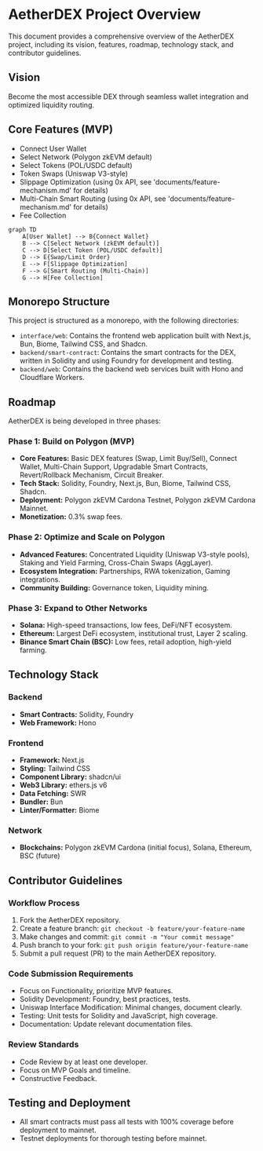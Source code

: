 # AetherDEX Project Overview

This document provides a comprehensive overview of the AetherDEX project, including its vision, features, roadmap, technology stack, and contributor guidelines.

## Vision

Become the most accessible DEX through seamless wallet integration and optimized liquidity routing.

## Core Features (MVP)

- Connect User Wallet
- Select Network (Polygon zkEVM default)
- Select Tokens (POL/USDC default)
- Token Swaps (Uniswap V3-style)
- Slippage Optimization (using 0x API, see 'documents/feature-mechanism.md' for details)
- Multi-Chain Smart Routing (using 0x API, see 'documents/feature-mechanism.md' for details)
- Fee Collection

```mermaid
graph TD
    A[User Wallet] --> B{Connect Wallet}
    B --> C[Select Network (zkEVM default)]
    C --> D[Select Token (POL/USDC default)]
    D --> E{Swap/Limit Order}
    E --> F[Slippage Optimization]
    F --> G[Smart Routing (Multi-Chain)]
    G --> H[Fee Collection]
```

## Monorepo Structure

This project is structured as a monorepo, with the following directories:

-   `interface/web`: Contains the frontend web application built with Next.js, Bun, Biome, Tailwind CSS, and Shadcn.
-   `backend/smart-contract`: Contains the smart contracts for the DEX, written in Solidity and using Foundry for development and testing.
-   `backend/web`: Contains the backend web services built with Hono and Cloudflare Workers.

## Roadmap

AetherDEX is being developed in three phases:

### Phase 1: Build on Polygon (MVP)

-   **Core Features:** Basic DEX features (Swap, Limit Buy/Sell), Connect Wallet, Multi-Chain Support, Upgradable Smart Contracts, Revert/Rollback Mechanism, Circuit Breaker.
-   **Tech Stack:** Solidity, Foundry, Next.js, Bun, Biome, Tailwind CSS, Shadcn.
-   **Deployment:** Polygon zkEVM Cardona Testnet, Polygon zkEVM Cardona Mainnet.
-   **Monetization:** 0.3% swap fees.

### Phase 2: Optimize and Scale on Polygon

-   **Advanced Features:** Concentrated Liquidity (Uniswap V3-style pools), Staking and Yield Farming, Cross-Chain Swaps (AggLayer).
-   **Ecosystem Integration:** Partnerships, RWA tokenization, Gaming integrations.
-   **Community Building:** Governance token, Liquidity mining.

### Phase 3: Expand to Other Networks

-   **Solana:** High-speed transactions, low fees, DeFi/NFT ecosystem.
-   **Ethereum:** Largest DeFi ecosystem, institutional trust, Layer 2 scaling.
-   **Binance Smart Chain (BSC):** Low fees, retail adoption, high-yield farming.

## Technology Stack

### Backend

-   **Smart Contracts:** Solidity, Foundry
-   **Web Framework:** Hono

### Frontend

-   **Framework:** Next.js
-   **Styling:** Tailwind CSS
-   **Component Library:** shadcn/ui
-   **Web3 Library:** ethers.js v6
-   **Data Fetching:** SWR
-   **Bundler:** Bun
-   **Linter/Formatter:** Biome

### Network

-   **Blockchains:** Polygon zkEVM Cardona (initial focus), Solana, Ethereum, BSC (future)

## Contributor Guidelines

### Workflow Process

1.  Fork the AetherDEX repository.
2.  Create a feature branch: `git checkout -b feature/your-feature-name`
3.  Make changes and commit: `git commit -m "Your commit message"`
4.  Push branch to your fork: `git push origin feature/your-feature-name`
5.  Submit a pull request (PR) to the main AetherDEX repository.

### Code Submission Requirements

-   Focus on Functionality, prioritize MVP features.
-   Solidity Development: Foundry, best practices, tests.
-   Uniswap Interface Modification: Minimal changes, document clearly.
-   Testing: Unit tests for Solidity and JavaScript, high coverage.
-   Documentation: Update relevant documentation files.

### Review Standards

-   Code Review by at least one developer.
-   Focus on MVP Goals and timeline.
-   Constructive Feedback.

## Testing and Deployment

-   All smart contracts must pass all tests with 100% coverage before deployment to mainnet.
-   Testnet deployments for thorough testing before mainnet.
